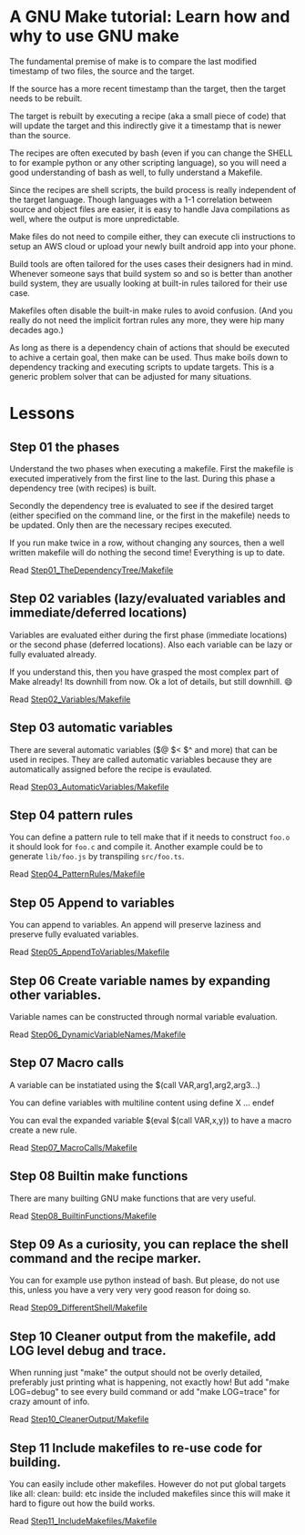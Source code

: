 # A GNU Make tutorial: Learn how and why to use GNU make

The fundamental premise of make is to compare the last modified
timestamp of two files, the source and the target.

If the source has a more recent timestamp than the target, then the
target needs to be rebuilt.

The target is rebuilt by executing a recipe (aka a small piece of
code) that will update the target and this indirectly give it a
timestamp that is newer than the source.

The recipes are often executed by bash (even if you can change the
SHELL to for example python or any other scripting language), so you
will need a good understanding of bash as well, to fully understand a
Makefile.

Since the recipes are shell scripts, the build process is really
independent of the target language. Though languages with a 1-1
correlation between source and object files are easier, it is easy to
handle Java compilations as well, where the output is more
unpredictable.

Make files do not need to compile either, they can execute cli
instructions to setup an AWS cloud or upload your newly built android
app into your phone.

Build tools are often tailored for the uses cases their designers had
in mind.  Whenever someone says that build system so and so is better
than another build system, they are usually looking at built-in rules
tailored for their use case.

Makefiles often disable the built-in make rules to avoid confusion.
(And you really do not need the implicit fortran rules any more, they were
hip many decades ago.)

As long as there is a dependency chain of actions that should be
executed to achive a certain goal, then make can be used.  Thus make
boils down to dependency tracking and executing scripts to update
targets.  This is a generic problem solver that can be adjusted for
many situations.

# Lessons

## Step 01 the phases

Understand the two phases when executing a makefile.
First the makefile is executed imperatively from the first line to the last.
During this phase a dependency tree (with recipes) is built.

Secondly the dependency tree is evaluated to see if the desired target
(either specified on the command line, or the first in the makefile)
needs to be updated. Only then are the necessary recipes executed.

If you run make twice in a row, without changing any sources, then
a well written makefile will do nothing the second time! Everything is
up to date.

Read [Step01_TheDependencyTree/Makefile](Step01_TheDependencyTree/Makefile)

## Step 02 variables (lazy/evaluated variables and immediate/deferred locations)

Variables are evaluated either during the first phase (immediate
locations) or the second phase (deferred locations).  Also each
variable can be lazy or fully evaluated already.

If you understand this, then you have grasped the most complex part of
Make already! Its downhill from now. Ok a lot of details, but still downhill. :smile:

Read [Step02_Variables/Makefile](Step02_Variables/Makefile)

## Step 03 automatic variables

There are several automatic variables ($@ $< $^ and more) that can be
used in recipes. They are called automatic variables because they are
automatically assigned before the recipe is evaulated.

Read [Step03_AutomaticVariables/Makefile](Step03_AutomaticVariables/Makefile)

## Step 04 pattern rules

You can define a pattern rule to tell make that if it needs to construct
`foo.o` it should look for `foo.c` and compile it. Another example could be
to generate `lib/foo.js` by transpiling `src/foo.ts`.

Read [Step04_PatternRules/Makefile](Step04_PatternRules/Makefile)

## Step 05 Append to variables

You can append to variables. An append will preserve laziness and
preserve fully evaluated variables.

Read [Step05_AppendToVariables/Makefile](Step05_AppendToVariables/Makefile)

## Step 06 Create variable names by expanding other variables.

Variable names can be constructed through normal variable evaluation.

Read [Step06_DynamicVariableNames/Makefile](Step06_DynamicVariableNames/Makefile)

## Step 07 Macro calls

A variable can be instatiated using the $(call VAR,arg1,arg2,arg3...)

You can define variables with multiline content using define X ... endef

You can eval the expanded variable $(eval $(call VAR,x,y)) to have
a macro create a new rule.

Read [Step07_MacroCalls/Makefile](Step07_MacroCalls/Makefile)

## Step 08 Builtin make functions

There are many builting GNU make functions that are very useful.

Read [Step08_BuiltinFunctions/Makefile](Step08_BuiltinFunctions/Makefile)

## Step 09 As a curiosity, you can replace the shell command and the recipe marker.

You can for example use python instead of bash. But please, do not use this,
unless you have a very very very good reason for doing so.

Read [Step09_DifferentShell/Makefile](Step09_DifferentShell/Makefile)

## Step 10 Cleaner output from the makefile, add LOG level debug and trace.

When running just "make" the output should not be overly detailed, preferably just
printing what is happening, not exactly how! But add "make LOG=debug"
to see every build command or add "make LOG=trace" for crazy amount of info.

Read [Step10_CleanerOutput/Makefile](Step10_CleanerOutput/Makefile)

## Step 11 Include makefiles to re-use code for building.

You can easily include other makefiles. However do not put global targets
like all: clean: build: etc inside the included makefiles since
this will make it hard to figure out how the build works.

Read [Step11_IncludeMakefiles/Makefile](Step11_IncludeMakefiles/Makefile)
